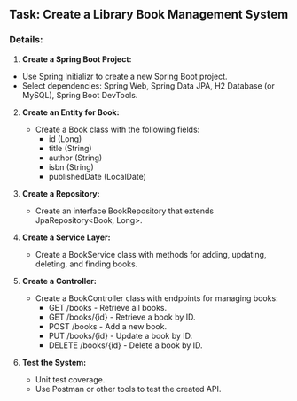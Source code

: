 ## Task: Create a Library Book Management System

### Details:

1. **Create a Spring Boot Project:**

- Use Spring Initializr to create a new Spring Boot project.
- Select dependencies: Spring Web, Spring Data JPA, H2 Database (or MySQL), Spring Boot DevTools.

2. **Create an Entity for Book:**

   - Create a Book class with the following fields:
     - id (Long)
     - title (String)
     - author (String)
     - isbn (String)
     - publishedDate (LocalDate)

3. **Create a Repository:**

   - Create an interface BookRepository that extends JpaRepository<Book, Long>.

4. **Create a Service Layer:**

   - Create a BookService class with methods for adding, updating, deleting, and finding books.

5. **Create a Controller:**

   - Create a BookController class with endpoints for managing books:
     - GET /books - Retrieve all books.
     - GET /books/{id} - Retrieve a book by ID.
     - POST /books - Add a new book.
     - PUT /books/{id} - Update a book by ID.
     - DELETE /books/{id} - Delete a book by ID.

6. **Test the System:**
   - Unit test coverage.
   - Use Postman or other tools to test the created API.
